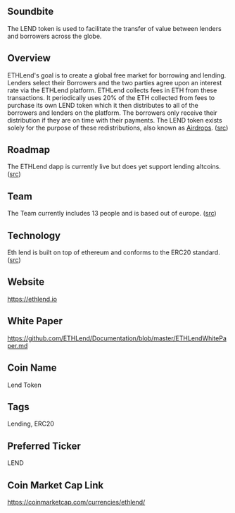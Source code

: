 ## Soundbite

The LEND token is used to facilitate the transfer of value between lenders and borrowers across the globe.

## Overview

ETHLend's goal is to create a global free market for borrowing and lending. Lenders select their Borrowers and the two parties agree upon an interest rate via the ETHLend platform. ETHLend collects fees in ETH from these transactions. It periodically uses 20% of the ETH collected from fees to purchase its own LEND token which it then distributes to all of the borrowers and lenders on the platform. The borrowers only receive their distribution if they are on time with their payments. The LEND token exists solely for the purpose of these redistributions, also known as [Airdrops](https://www.google.com/search?q=what+is+a+token+airdrop). ([src](https://ethlend.io/en/faq/))

## Roadmap

The ETHLend dapp is currently live but does yet support lending altcoins. ([src](https://ethlend.io/en/))

## Team

The Team currently includes 13 people and is based out of europe. ([src](https://ethlend.io/en/))

## Technology

Eth lend is built on top of ethereum and conforms to the ERC20 standard. ([src](https://ethlend.io/en/faq/))

## Website

https://ethlend.io

## White Paper

https://github.com/ETHLend/Documentation/blob/master/ETHLendWhitePaper.md

## Coin Name

Lend Token

## Tags

Lending, ERC20

## Preferred Ticker

LEND

## Coin Market Cap Link

https://coinmarketcap.com/currencies/ethlend/
